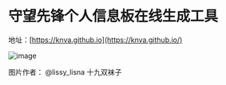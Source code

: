 # 守望先锋个人信息板在线生成工具

地址：[https://knva.github.io](https://knva.github.io/)

![image](https://github.com/knva/ow_player_profile/assets/9247530/ff0cff0f-fae9-4fd0-974b-a16a1fba781f)

图片作者： @lissy_lisna 十九双袜子
